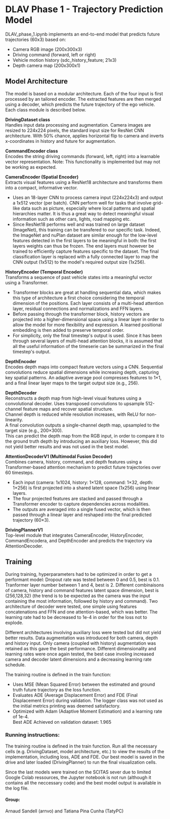 # DLAV Phase 1 - Trajectory Prediction Model
DLAV_phase_1.ipynb implements an end-to-end model that predicts future trajectories (60x3) based on:
- Camera RGB image (200x300x3)
- Driving command (forward, left or right)
- Vehicle motion history (sdc_history_feature; 21x3) 
- Depth camera map (200x300x1) 

## Model Architecture

The model is based on a modular architecture. Each of the four input is first processed by an tailored encoder. The extracted features are then merged using a decoder, which predicts the future trajectory of the ego vehicle. Each class module is described below.

**DrivingDataset class**  
Handles input data processing and augmentation. Camera images are resized to 224x224 pixels, the standard input size for ResNet CNN architecture.
With 50% chance, applies horizontal flip to camera and inverts x-coordinates in history and future for augmentation.


**CommandEncoder class**  
Encodes the string driving commands (forward, left, right) into a learnable vector representation.
Note: This functionality is implemented but may not be working as expected.

**CameraEncoder (Spatial Encoder)**  
Extracts visual features using a ResNet18 architecture and transforms them into a compact, informative vector.
- Uses an 18-layer CNN to process camera input (224x224x3) and output a 1x512 vector (per batch). CNN perform well for tasks that involve grid-like data such as picture, especially where local patterns and spatial hierarchies matter. It is thus a great way to detect meaningful visual information such as other cars, lights, road mapping etc. 
- Since ResNet18 performs well and was trained on large dataset (ImageNet), this training can be transfered to our specific task. Indeed, the ImageNet and nuPlan dataset are similar enough for the low-level features detected in the first layers to be meaningful in both: the first layers weights can thus be frozen. The end layers must however be trained to efficiently capture features specific to the dataset. The final classification layer is replaced with a fully connected layer to map the CNN output (1x512) to the model's required output size (1x256). 


**HistoryEncoder (Temporal Encoder)**  
Transforms a sequence of past vehicle states into a meaningful vector using a Transformer.  
- Transformer blocks are great at handling sequential data, which makes this type of architecture a first choice considering the temporal dimension of the positions. Each layer consists of a multi-head attention layer, residual connections and normalizations and FFN layers. 
- Before passing through the transformer block, history vectors are projected into a higher-dimensional space using a linear layer in order to allow the model for more flexibility and expression. A learned positional embedding is then added to preserve temporal order.
- For simplicity, only the final timestep's output is used. Since it has been through several layers of multi-head attention blocks, it is assumed that all the useful information of the timeserie can be summarized in the final timestep's output.

**DepthEncoder**  
Encodes depth maps into compact feature vectors using a CNN.
Sequential convolutions reduce spatial dimensions while increasing depth, capturing key spatial patterns.
An adaptive average pool compresses features to 1×1, and a final linear layer maps to the target output size (e.g., 256).

**DepthDecoder**  
Reconstructs a depth map from high-level visual features using a convolutional decoder. Uses transposed convolutions to upsample 512-channel feature maps and recover spatial structure.  
Channel depth is reduced while resolution increases, with ReLU for non-linearity.  
A final convolution outputs a single-channel depth map, upsampled to the target size (e.g., 200×300).  
This can predict the depth map from the RGB input, in order to compare it to the ground truth depth by introducing an auxiliary loss. However, this did not yield better results and was not used in the best model.

**AttentionDecoderV1 (Multimodal Fusion Decoder)**  
Combines camera, history, command, and depth features using a Transformer-based attention mechanism to predict future trajectories over 60 timesteps.

- Each input (camera: 1x1024, history: 1×128, command: 1×32, depth: 1×256) is first projected into a shared latent space (1x256) using linear layers.
- The four projected features are stacked and passed through a Transformer encoder to capture dependencies across modalities.
- The outputs are averaged into a single fused vector, which is then passed through a linear layer and reshaped into the final predicted trajectory (60×3).

**DrivingPlannerV1**  
Top-level module that integrates CameraEncoder, HistoryEncoder, CommandEncodera, and DepthEncoder and predicts the trajectory via AttentionDecoder.

## Training

During training, hyperparameters had to be optimized in order to get a performant model: Dropout rate was tested between 0 and 0.5, best is 0.1. Tranformer layer number between 1 and 4, best is 2. Different combinaisons of camera, history and command features latent space dimension, best is (256,128,32) (the trend is to be expected as the camera was the input containing the most information, followed by history and command). Two architecture of decoder were tested, one simple using features concatenations and FFN and one attention-based, which was better. The learning rate had to be decreased to 1e-4 in order for the loss not to explode.  

Different architectures involving auxiliary loss were tested but did not yield better results. Data augmentation was introduced for both camera, depth and history input. Only camera (coupled with history) augmentation was retained as this gave the best performance. Different dimensionality and learning rates were once again tested, the best case involing increased camera and decoder latent dimensions and a decreasing learning rate schedule.  

The training routine is defined in the train function:
- Uses MSE (Mean Squared Error) between the estimated and ground truth future trajectory as the loss function.
- Evaluates ADE (Average Displacement Error) and FDE (Final Displacement Error) during validation. The logger class was not used as the initial metrics printing was deemed satisfactory.
- Optimized with Adam (Adaptive Moment Estimation) and a learning rate of 1e-4.  
Best ADE Achieved on validation dataset: 1.965

### Running instructions:  
The training routine is defined in the train function. Run all the necessary cells (e.g. DrivingDataset, model architecture,  etc.) to view the results of the implementation, including loss, ADE and FDE. Our best model is saved in the drive and later loaded (DrivingPlanner) to run the final visualization cells.  

Since the last models were trained on the SCITAS sever due to limited Google Colab ressources, the Jupyter notebook is not run (although it contains all the neccessary code) and the best model output is available in the log file.  

#### Group:
Arnaud Sandell (arnvo) and Tatiana Pina Cunha (TatyPC)